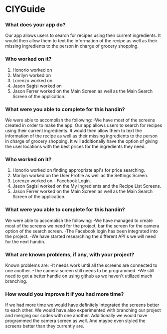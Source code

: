 # CIYGuide
### What does your app do?
Our app allows users to search for recipes using their current ingredients. It would then allow them to text the information of the recipe as well as their missing ingredients to the person in charge of grocery shopping.
### Who worked on it?
1. Honorio worked on
2. Marilyn worked on 
3. Lorenzo worked on 
4. Jason Sagisi worked on 
5. Jason Ferrer worked on the Main Screen as well as the Main Search Screen of the application.


### What were you able to complete for this handin?
We were able to accomplish the following:
  -We have most of the screens created in order to make the app.
Our app allows users to search for recipes using their current ingredients. It would then allow them to text the information of the recipe as well as their missing ingredients to the person in charge of grocery shopping. It will additionally have the option of giving the user locations with the best prices for the ingredients they need.
### Who worked on it?
1. Honorio worked on finding appropriate api's for price searching. 
2. Marilyn worked on the User Profile as well as the Settings Screen.
3. Lorenzo worked on - Facebook Login.
4. Jason Sagisi worked on the My Ingredients and the Recipe List Screens.
5. Jason Ferrer worked on the Main Screen as well as the Main Search Screen of the application.

### What were you able to complete for this handin?
We were able to accomplish the following:
  -We have managed to create most of the screens we need for the project, bar the screen for the camera option of the search screen.
  -The Facebook login has been integrated into the project.
  -We have started researching the different API's we will need for the next handin.
### What are known problems, if any, with your project?
Known problems are:
  -It needs work until all the screens are connected to one another.
  -The camera screen still needs to be programmed.
  -We still need to get a better handle on using github as we haven't utilized much branching.
### How would you improve it if you had more time?
If we had more time we would have definitely integrated the screens better to each other. We would have also experimented with branching our project and merging our codes with one another. Additionally we would have programmed the camera screen as well. And maybe even styled the screens better than they currently are.
